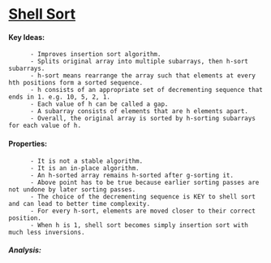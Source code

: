  # [Shell Sort](https://github.com/nanyahill/coding-interview-resources/blob/master/src/sorting/shellsort/ShellSort.java)
  #### Key Ideas:
	      - Improves insertion sort algorithm.
	      - Splits original array into multiple subarrays, then h-sort subarrays.
	      - h-sort means rearrange the array such that elements at every hth positions form a sorted sequence.
	      - h consists of an appropriate set of decrementing sequence that ends in 1. e.g. 10, 5, 2, 1.
	      - Each value of h can be called a gap.
	      - A subarray consists of elements that are h elements apart.
	      - Overall, the original array is sorted by h-sorting subarrays for each value of h.
	      
  #### Properties:
	      - It is not a stable algorithm.
	      - It is an in-place algorithm.
	      - An h-sorted array remains h-sorted after g-sorting it.
	      - Above point has to be true because earlier sorting passes are not undone by later sorting passes.
	      - The choice of the decrementing sequence is KEY to shell sort and can lead to better time complexity. 
	      - For every h-sort, elements are moved closer to their correct position.
	      - When h is 1, shell sort becomes simply insertion sort with much less inversions.
        
  ##### Analysis:
